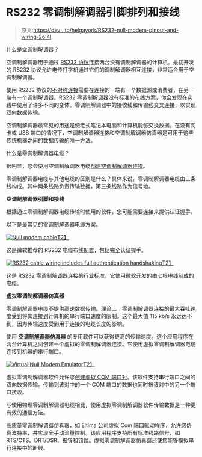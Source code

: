 # RS232 零调制解调器引脚排列和接线

> 原文:[https://dev . to/helgayork/RS232-null-modem-pinout-and-wiring-2o 4l](https://dev.to/helgayork/rs232-null-modem-pinout-and-wiring-2o4l)

什么是空调制解调器？

空调制解调器用于通过 [RS232 协议](https://en.wikipedia.org/wiki/RS-232)连接两台没有调制解调器的计算机。最初开发的 RS232 协议允许电传打字机通过它们的调制解调器相互连接，非常适合用于空调制解调器。

使用 RS232 协议的[不对称连接](https://searchnetworking.techtarget.com/definition/asymmetric-communications)需要在连接的一端有一个数据源或消费者，在另一端有一个调制解调器。RS232 零调制解调器没有标准的布线方案，你会发现在实践中使用了许多不同的变体。零调制解调器中的接收线和传输线交叉连接，以实现双向数据传输。

空调制解调器最常见的用途是使老式笔记本电脑和计算机能够交换数据。在没有网卡或 USB 端口的情况下，空调制解调器连接和空调制解调器仿真器是可用于这些传统机器之间的数据传输的唯一方法。

什么是零调制解调器电缆？

很明显，您会使用空调制解调器电缆[创建空调制解调器连接](https://www.eltima.com/create-virtual-serial-port.html)。

零调制解调器电缆与其他电缆的区别是什么？具体来说，零调制解调器电缆由三条线构成。其中两条线路负责传输数据，第三条线路作为信号地。

**空调制解调器引脚和接线**

根据通过零调制解调器电缆传输时使用的软件，您可能需要连接来提供认证握手。

以下是最常见的零调制解调器电缆方案。

[![Null modem cable](../Images/165690f658799f1914af3279ed086ef0.png)T2】](https://res.cloudinary.com/practicaldev/image/fetch/s--dyn8mgwA--/c_limit%2Cf_auto%2Cfl_progressive%2Cq_auto%2Cw_880/http://www.virtualserialportdriver.com/images/upload/eltima/articles/rs232/1.jpg)

这是微软推荐的 RS232 电缆布线配置，包括完全认证握手。

[![RS232 cable wiring includes full authentication handshaking](../Images/cbf1651657fb1e8afb71543fdb73f533.png)T2】](https://res.cloudinary.com/practicaldev/image/fetch/s--EIaqe31A--/c_limit%2Cf_auto%2Cfl_progressive%2Cq_auto%2Cw_880/http://www.virtualserialportdriver.com/images/upload/eltima/articles/rs232/2.jpg)

这是 RS232 零调制解调器连接的行业标准。它使用微软开发的由七根电线制成的电缆。

**虚拟零调制解调器仿真器**

零调制解调器电缆不提供高速数据传输。理论上，零调制解调器连接的最大吞吐速度受到将其连接到计算机的串行端口速度的限制。这个最大值 115 kb/s 永远达不到，因为传输速度受到用于连接的电缆长度的影响。

使用 **[空调制解调器仿真器](https://www.eltima.com/best-virtual-null-modems/)** 的专用软件可以获得更高的传输速度。这个应用程序在两台计算机之间创建一个虚拟的零调制解调器连接。它使用虚拟零调制解调器电缆连接到机器的串行端口。

[![Virtual Null Modem Emulator](../Images/0dbdb64f05e49856c0f61f8eade1acd7.png)T2】](https://res.cloudinary.com/practicaldev/image/fetch/s--HLFbCCUQ--/c_limit%2Cf_auto%2Cfl_progressive%2Cq_auto%2Cw_880/http://www.virtualserialportdriver.com/images/upload/eltima/articles/rs232/3.png)

虚拟零调制解调器软件允许您[创建虚拟 COM 端口对](https://www.eltima.com/create-virtual-serial-port.html)。该软件支持串行端口之间的双向数据传输。传输到该对中的一个 COM 端口的数据也同时被该对中的另一个端口接收。

与使用物理零调制解调器电缆相比，使用虚拟零调制解调器软件传输数据是一种更有效的通信方法。

高质量零调制解调器仿真器，如 Eltima 公司虚拟 Com 端口驱动程序，允许您仿真波特率，并实现全手动流量控制。该应用程序支持所有标准线路信号，如 RTS/CTS、DRT/DSR、振铃和错误。虚拟零调制解调器仿真器还使您能够模拟串行连接中的断线。
